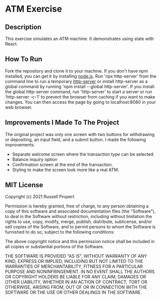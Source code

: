 # ATM Exercise
## Description
This exercise simulates an ATM machine. It demonstrates using state with React.
## How To Run
Fork the repository and clone it to your machine. If you don't have npm installed, you can get it by installing [node.js](https://nodejs.org/en/download/). Run 'npx http-server' from the command line to run a temporary [http-server](https://www.npmjs.com/package/http-server) or install http-server as a global command by running 'npm install --global http-server’. If you install the global http-server command, run 'http-server' to start a server or run 'http-server -c-1' to prevent the browser from caching if you want to make changes. You can then access the page by going to localhost:8080 in your web browser.
## Improvements I Made To The Project
The original project was only one screen with two buttons for withdrawing or depositing, an input field, and a submit button. I made the following improvements.
- Separate welcome screen where the transaction type can be selected
- Balance inquiry option
- Confirmation screen at the end of the transaction. 
- Styling to make the screen look more like a real ATM.

## MIT License
Copyright (c) 2021 Russell Propert

Permission is hereby granted, free of charge, to any person obtaining a copy
of this software and associated documentation files (the "Software"), to deal
in the Software without restriction, including without limitation the rights
to use, copy, modify, merge, publish, distribute, sublicense, and/or sell
copies of the Software, and to permit persons to whom the Software is
furnished to do so, subject to the following conditions:

The above copyright notice and this permission notice shall be included in all
copies or substantial portions of the Software.

THE SOFTWARE IS PROVIDED "AS IS", WITHOUT WARRANTY OF ANY KIND, EXPRESS OR
IMPLIED, INCLUDING BUT NOT LIMITED TO THE WARRANTIES OF MERCHANTABILITY,
FITNESS FOR A PARTICULAR PURPOSE AND NONINFRINGEMENT. IN NO EVENT SHALL THE
AUTHORS OR COPYRIGHT HOLDERS BE LIABLE FOR ANY CLAIM, DAMAGES OR OTHER
LIABILITY, WHETHER IN AN ACTION OF CONTRACT, TORT OR OTHERWISE, ARISING FROM,
OUT OF OR IN CONNECTION WITH THE SOFTWARE OR THE USE OR OTHER DEALINGS IN THE
SOFTWARE.

